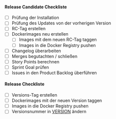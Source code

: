 #### Release Candidate Checkliste
- [ ] Prüfung der Installation
- [ ] Prüfung des Updates von der vorherigen Version
- [ ] RC-Tag erstellen
- [ ] Dockerimages neu erstellen
  - [ ] Images mit dem neuen RC-Tag taggen
  - [ ] Images in die Docker Registry pushen
- [ ] Changelog überarbeiten
- [ ] Merges begutachten / schließen
- [ ] Story Points berechnen
- [ ] Sprint Goal prüfen
- [ ] Issues in den Product Backlog überführen

#### Release Checkliste
- [ ] Versions-Tag erstellen
- [ ] Dockerimages mit der neuen Version taggen
- [ ] Images in die Docker Registry pushen
- [ ] Versionsnummer in [VERSION](VERSION) ändern
